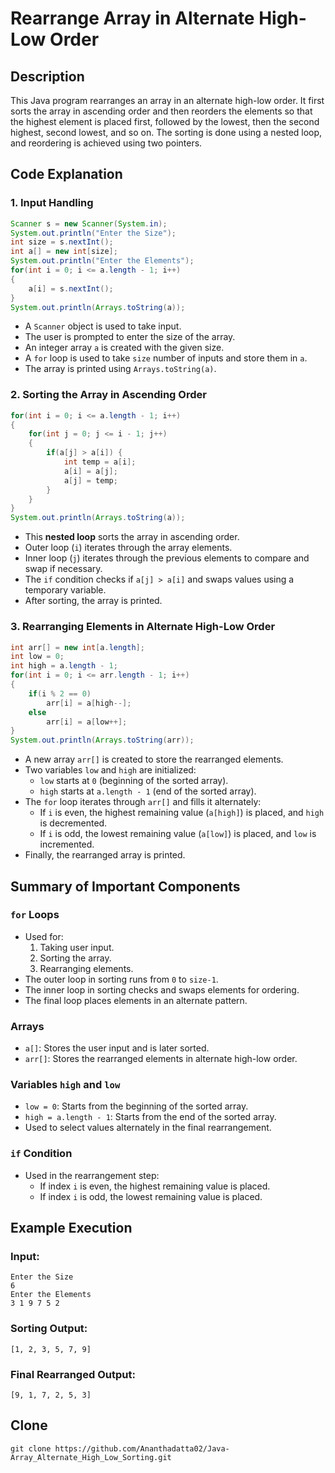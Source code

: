 



# Rearrange Array in Alternate High-Low Order

## Description
This Java program rearranges an array in an alternate high-low order. It first sorts the array in ascending order and then reorders the elements so that the highest element is placed first, followed by the lowest, then the second highest, second lowest, and so on. The sorting is done using a nested loop, and reordering is achieved using two pointers.

## Code Explanation

### 1. Input Handling
```java
Scanner s = new Scanner(System.in);
System.out.println("Enter the Size");
int size = s.nextInt();
int a[] = new int[size];
System.out.println("Enter the Elements");
for(int i = 0; i <= a.length - 1; i++)
{
    a[i] = s.nextInt();
}
System.out.println(Arrays.toString(a));
```
- A `Scanner` object is used to take input.
- The user is prompted to enter the size of the array.
- An integer array `a` is created with the given size.
- A `for` loop is used to take `size` number of inputs and store them in `a`.
- The array is printed using `Arrays.toString(a)`.

### 2. Sorting the Array in Ascending Order
```java
for(int i = 0; i <= a.length - 1; i++)
{
    for(int j = 0; j <= i - 1; j++)
    {
        if(a[j] > a[i]) {
            int temp = a[i];
            a[i] = a[j];
            a[j] = temp;
        }
    }
}
System.out.println(Arrays.toString(a));
```
- This **nested loop** sorts the array in ascending order.
- Outer loop (`i`) iterates through the array elements.
- Inner loop (`j`) iterates through the previous elements to compare and swap if necessary.
- The `if` condition checks if `a[j] > a[i]` and swaps values using a temporary variable.
- After sorting, the array is printed.

### 3. Rearranging Elements in Alternate High-Low Order
```java
int arr[] = new int[a.length];
int low = 0;
int high = a.length - 1;
for(int i = 0; i <= arr.length - 1; i++)
{
    if(i % 2 == 0)
        arr[i] = a[high--];
    else
        arr[i] = a[low++];
}
System.out.println(Arrays.toString(arr));
```
- A new array `arr[]` is created to store the rearranged elements.
- Two variables `low` and `high` are initialized:
  - `low` starts at `0` (beginning of the sorted array).
  - `high` starts at `a.length - 1` (end of the sorted array).
- The `for` loop iterates through `arr[]` and fills it alternately:
  - If `i` is even, the highest remaining value (`a[high]`) is placed, and `high` is decremented.
  - If `i` is odd, the lowest remaining value (`a[low]`) is placed, and `low` is incremented.
- Finally, the rearranged array is printed.

## Summary of Important Components
### `for` Loops
- Used for:
  1. Taking user input.
  2. Sorting the array.
  3. Rearranging elements.
- The outer loop in sorting runs from `0` to `size-1`.
- The inner loop in sorting checks and swaps elements for ordering.
- The final loop places elements in an alternate pattern.

### Arrays
- `a[]`: Stores the user input and is later sorted.
- `arr[]`: Stores the rearranged elements in alternate high-low order.

### Variables `high` and `low`
- `low = 0`: Starts from the beginning of the sorted array.
- `high = a.length - 1`: Starts from the end of the sorted array.
- Used to select values alternately in the final rearrangement.

### `if` Condition
- Used in the rearrangement step:
  - If index `i` is even, the highest remaining value is placed.
  - If index `i` is odd, the lowest remaining value is placed.

## Example Execution
### **Input:**
```
Enter the Size
6
Enter the Elements
3 1 9 7 5 2
```
### **Sorting Output:**
```
[1, 2, 3, 5, 7, 9]
```
### **Final Rearranged Output:**
```
[9, 1, 7, 2, 5, 3]
```

## Clone
```
git clone https://github.com/Ananthadatta02/Java-Array_Alternate_High_Low_Sorting.git
```
